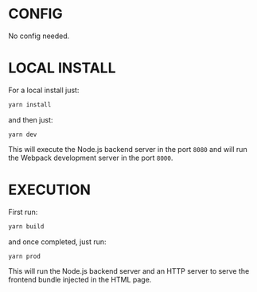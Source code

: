 # CONFIG

No config needed.

# LOCAL INSTALL

For a local install just:
```bash
yarn install
```
and then just:
```
yarn dev
```

This will execute the Node.js backend server in the port `8080` and will run the Webpack development server in the port `8000`.

# EXECUTION

First run:
```bash
yarn build
```
and once completed, just run:
```
yarn prod
```

This will run the Node.js backend server and an HTTP server to serve the frontend bundle injected in the HTML page.
